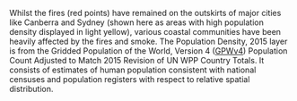 Whilst the fires (red points) have remained on the outskirts of major cities like Canberra and Sydney (shown here as areas with high population density displayed in light yellow), various coastal communities have been heavily affected by the fires and smoke. The Population Density, 2015 layer is from the Gridded Population of the World, Version 4 ([GPWv4](https://beta.sedac.ciesin.columbia.edu/data/set/gpw-v4-population-count-adjusted-to-2015-unwpp-country-totals)) Population Count Adjusted to Match 2015 Revision of UN WPP Country Totals. It consists of estimates of human population consistent with national censuses and population registers with respect to relative spatial distribution.
